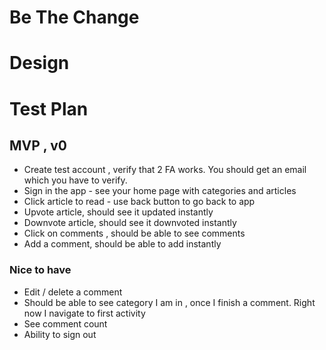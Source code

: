 # Be The Change


# Design 

# Test Plan
## MVP , v0
  * Create test account , verify that 2 FA works. You should get an email which you have to verify. 
  * Sign in the app - see your home page with categories and articles
  * Click article to read - use back button to go back to app
  * Upvote article, should see it updated instantly
  * Downvote article, should see it downvoted instantly
  * Click on comments , should be able to see comments 
  * Add a comment, should be able to add instantly 
### Nice to have
  * Edit / delete a comment
  * Should be able to see category I am in , once I finish a comment. Right now I navigate to first activity 
  * See comment count
  * Ability to sign out

